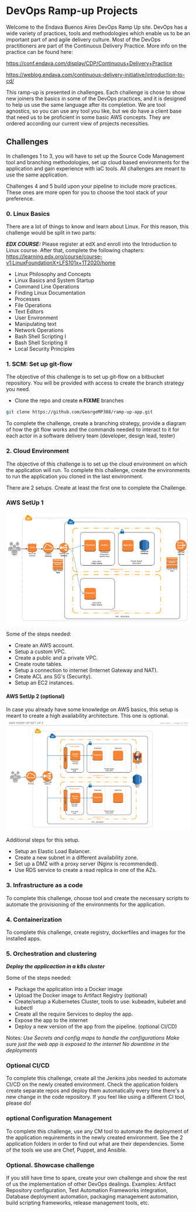 # DevOps Ramp-up Projects

Welcome to the Endava Buenos Aires DevOps Ramp Up site. DevOps has a wide variety of practices, tools and methodologies which enable us to be an important part of and agile delivery culture. Most of the DevOps practitioners are part of the Continuous Delivery Practice. More info on the practice can be found here:

https://conf.endava.com/display/CDP/Continuous+Delivery+Practice

https://weblog.endava.com/continuous-delivery-initiative/introduction-to-cd/

This ramp-up is presented in challenges. Each challenge is chose to show new joiners the basics in some of the DevOps practices, and it is designed to help us use the same language after its completion. We are tool agnostics, so you can use any tool you like, but we do have a client base that need us to be proficient in some basic AWS concepts. They are ordered according our current view of projects necessities.


## Challenges

In challenges 1 to 3, you will have to set up the Source Code Management tool and branching methodologies, set up cloud based environments for the application and  gain experience with iaC tools. All challenges are meant to use the same application.

Challenges 4 and 5 build upon your pipeline to include more practices. These ones are more open for you to choose the tool stack of your preference.

### 0. Linux Basics
There are a lot of things to know and learn about Linux. For this reason, this challenge would be split in two parts:

***EDX COURSE:*** Please register at edX and enroll into the Introduction to Linux course. After that, complete the following chapters:
https://learning.edx.org/course/course-v1:LinuxFoundationX+LFS101x+1T2020/home

- Linux Philosophy and Concepts
- Linux Basics and System Startup
- Command Line Operations
- Finding Linux Documentation
- Processes
- File Operations
- Text Editors
- User Environment
- Manipulating text
- Network Operations
- Bash Shell Scripting I
- Bash Shell Scripting II
- Local Security Principles

### 1. SCM: Set up git-flow

The objective of this challenge is to set up git-flow on a bitbucket repository. You will be provided with access to create the branch strategy you need.

 - Clone the repo and create **n FIXME** branches

```bash
git clone https://github.com/GeorgeMP388/ramp-up-app.git
```
To complete the challenge, create a branching strategy, provide a diagram of how the git flow works and the commands needed to interact to it for each actor in a software delivery team (developer, design lead, tester)


### 2. Cloud Environment

The objective of this challenge is to set up the cloud environment on which the application will run. To complete this challenge, create the environments to run the application you cloned in the last environment.

There are 2 setups. Create at least the first one to complete the Challenge.

### AWS SetUp 1

![alt text][awslogo1]

[awslogo1]:AWSSetup3.png "AWSFirstSetUp"

Some of the steps needed:

  - Create an AWS account.
  - Setup a custom VPC.
  - Create a public and a private VPC.
  - Create route tables.
  - Setup a connection to internet (Internet Gateway and NAT).
  - Create ACL ans SG's (Security).
  - Setup an EC2 instances.

#### AWS SetUp 2 (optional)
In case you already have some knowledge on AWS basics, this setup is meant to create a high availability architecture. This one is optional.
  ![alt text][awslogo2]

 [awslogo2]:https://github.com/GeorgeMP388/ramp-up-app/blob/main/devops-rampup/AWSSetup2.png "First SetUp"

Additional steps for this setup.
  - Setup an Elastic Load Balancer.
  - Create a new subnet in a different availability zone.
  - Set up a DMZ with a proxy server (Nginx is recommended).
  - Use RDS service to create a read replica in one of the AZs.


### 3. Infrastructure as a code

To complete this challenge, choose tool and create the necessary scripts to automate the provisioning of the environments for the application.

### 4. Containerization
To complete this challenge, create registry, dockerfiles and images for the installed apps.

### 5. Orchestration and clustering
***Deploy the applicaction in a k8s cluster***

Some of the steps needed:

- Package the application into a Docker image
- Upload the Docker image to Artifact Registry (optional)
- Create/setup a Kubernetes Cluster, tools to use: kubeadm, kubelet and kubectl
- Create all the require Services to deploy the app.
- Expose the app to the internet
- Deploy a new version of the app from the pipeline. (optional CI/CD)

Notes: 
*Use Secrets and config maps to handle the configurations*
*Make sure just the web app is exposed to the internet*
*No downtime in the deployments*

### Optional CI/CD

To complete this challenge, create all the Jenkins jobs needed to automate CI/CD on the newly created environment. Check the application folders create separate repos and deploy them automatically every time there's a new change in the code repository. If you feel like using a different CI tool, please do!

### optional Configuration Management

To complete this challenge, use any CM tool to automate the deployment of the application requirements in the newly created environment. See the 2 application folders in order to find out what are their dependencies. Some of the tools we use are Chef, Puppet, and Ansible.


### Optional. Showcase challenge

If you still have time to spare, create your own challenge and show the rest of us the implementation of other DevOps dealings. Examples: Artifact Repository configuration, Test Automation Frameworks integration, Database deployment automation, packaging management automation, build scripting frameworks, release management tools, etc.



